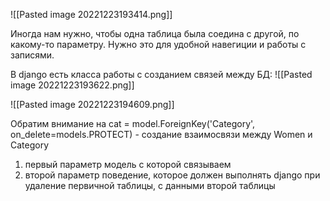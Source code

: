 ![[Pasted image 20221223193414.png]]

Иногда нам нужно, чтобы одна таблица была соедина с другой, по какому-то параметру. Нужно это для удобной навегиции и работы с записями. 

В django есть класса работы с созданием связей между БД:
![[Pasted image 20221223193622.png]]

![[Pasted image 20221223194609.png]]

Обратим внимание на cat = model.ForeignKey('Category', on_delete=models.PROTECT) - создание взаимосвязи между Women и Category
1) первый параметр модель с которой связываем
2) второй параметр поведение, которое должен выполнять django при удаление первичной таблицы, с данными второй таблицы